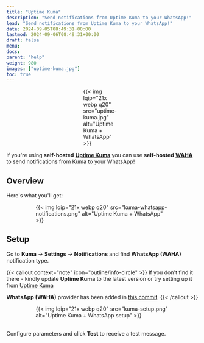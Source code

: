 ```yaml
---
title: "Uptime Kuma"
description: "Send notifications from Uptime Kuma to your WhatsApp!"
lead: "Send notifications from Uptime Kuma to your WhatsApp!"
date: 2024-09-05T08:49:31+00:00
lastmod: 2024-09-06T08:49:31+00:00
draft: false
menu:
docs:
parent: "help"
weight: 980
images: ["uptime-kuma.jpg"]
toc: true
---
```


<div style="width: 100px; max-width: 100%; margin: 0 auto;">
{{< img lqip="21x webp q20" src="uptime-kuma.jpg" alt="Uptime Kuma + WhatsApp" >}}
</div>

If you're using **self-hosted**
[**Uptime Kuma**](https://github.com/louislam/uptime-kuma)
you can use **self-hosted**
[**WAHA**](/)
to send notifications from Kuma to your WhatsApp!

## Overview

Here's what you'll get:

<div style="width:350px; max-width: 100%; margin: 0 auto;">
{{< img lqip="21x webp q20" src="kuma-whatsapp-notifications.png" alt="Uptime Kuma + WhatsApp" >}}
</div>

## Setup

Go to **Kuma** -> **Settings** -> **Notifications** and find **WhatsApp (WAHA)** notification type.

{{< callout context="note" icon="outline/info-circle" >}}
If you don't find it there - kindly update **Uptime Kuma** to the latest version or
try setting up it from
[Uptime Kuma](https://github.com/louislam/uptime-kuma)

**WhatsApp (WAHA)** provider has been added in [this commit](https://github.com/louislam/uptime-kuma/commit/6f8f8f955f1d47016b43db62bf8757bb5b108abf).
{{< /callout >}}

<div style="width:350px; max-width: 100%; margin: 0 auto;">
{{< img lqip="21x webp q20" src="kuma-setup.png" alt="Uptime Kuma + WhatsApp setup" >}}
</div>

<br/>

Configure parameters and click **Test** to receive a test message.
